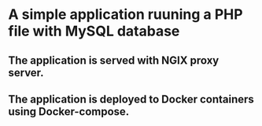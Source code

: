 # A simple application ruuning a PHP file with MySQL database
## The application is served with NGIX proxy server.
## The application is deployed to Docker containers using Docker-compose.

